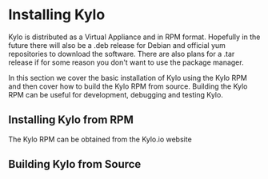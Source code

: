# Installing Kylo

Kylo is distributed as a Virtual Appliance and in RPM format. Hopefully in the future there will also be a .deb release for Debian and official yum repositories to download the software. There are also plans for a .tar release if for some reason you don't want to use the package manager.

In this section we cover the basic installation of Kylo using the Kylo RPM and then cover how to build the Kylo RPM from source. Building the Kylo RPM can be useful for development, debugging and testing Kylo.

## Installing Kylo from RPM

The Kylo RPM can be obtained from the Kylo.io website 

## Building Kylo from Source
